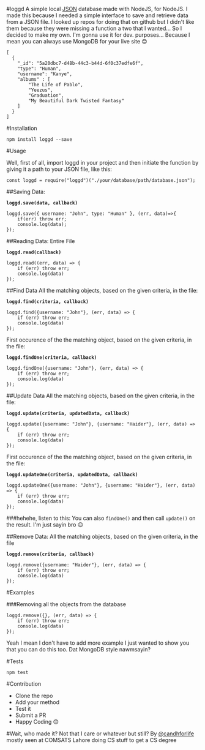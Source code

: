 #loggd
A simple local [JSON](http://www.json.org/) database made with NodeJS, for NodeJS. I made this because I needed a simple interface to save and retrieve data from a JSON file. I looked up repos for doing that on github but I didn't like them because they were missing a function a two that I wanted... So I decided to make my own. I'm gonna use it for dev. purposes... Because I mean you can always use MongoDB for your live site 😊


```
[
  {
    "_id": "5a20dbc7-d48b-44c3-b44d-6f0c37edfe6f",
    "type": "Human",
    "username": "Kanye",
    "albums" : [
        "The Life of Pablo",
        "Yeezus",
        "Graduation",
        "My Beautiful Dark Twisted Fantasy"
    ]
  }
]
```


#Installation 

`npm install loggd --save`

#Usage

Well, first of all, import loggd in your project and then initiate the function by giving it a path to your JSON file, like this:

`const loggd = require("loggd")("./your/database/path/database.json");`


##Saving Data:

**`loggd.save(data, callback)`**
```
loggd.save({ username: "John", type: "Human" }, (err, data)=>{
    if(err) throw err;
    console.log(data);
});
```

##Reading Data:
Entire File

**`loggd.read(callback)`**
```
loggd.read((err, data) => {
    if (err) throw err;
    console.log(data)
});
```


##Find Data
All the matching objects, based on the given criteria, in the file:

**`loggd.find(criteria, callback)`**
```
loggd.find({username: "John"}, (err, data) => {
    if (err) throw err;
    console.log(data)
});
```


First occurence of the the matching object, based on the given criteria, in the file:

**`loggd.findOne(criteria, callback)`**
```
loggd.findOne({username: "John"}, (err, data) => {
    if (err) throw err;
    console.log(data)
});
```


##Update Data 
All the matching objects, based on the given criteria, in the file:

**`loggd.update(criteria, updatedData, callback)`**
```
loggd.update({username: "John"}, {username: "Haider"}, (err, data) => {
    if (err) throw err;
    console.log(data)
});
```


First occurence of the the matching object, based on the given criteria, in the file:

**`loggd.updateOne(criteria, updatedData, callback)`**
```
loggd.updateOne({username: "John"}, {username: "Haider"}, (err, data) => {
    if (err) throw err;
    console.log(data)
});
```


###hehehe, listen to this:
You can also `findOne()` and then call `update()` on the result. I'm just sayin bro 😉

##Remove Data:
All the matching objects, based on the given criteria, in the file

**`loggd.remove(criteria, callback)`**
```
loggd.remove({username: "Haider"}, (err, data) => {
    if (err) throw err;
    console.log(data)
});
```


#Examples

###Removing all the objects from the database

```
loggd.remove({}, (err, data) => {
    if (err) throw err;
    console.log(data)
});
```

Yeah I mean I don't have to add more example I just wanted to show you that you can do this too. Dat MongoDB style nawmsayin?


#Tests

`npm test`

#Contribution
- Clone the repo
- Add your method
- Test it
- Submit a PR
- Happy Coding 😊

#Wait, who made it? Not that I care or whatever but still?
By [@candhforlife](http://twitter.com/candhforlife) mostly seen at COMSATS Lahore doing CS stuff to get a CS degree



